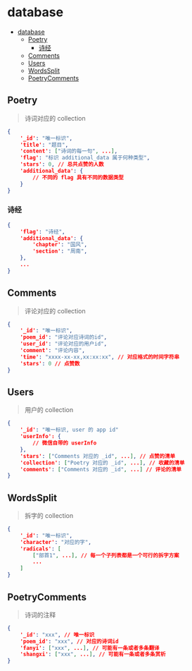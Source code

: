 # database

- [database](#database)
  - [Poetry](#poetry)
    - [诗经](#诗经)
  - [Comments](#comments)
  - [Users](#users)
  - [WordsSplit](#wordssplit)
  - [PoetryComments](#poetrycomments)

## Poetry

> 诗词对应的 collection

```json
{
    '_id': "唯一标识",
    'title': "题目",
    'content': ["诗词的每一句", ...],
    'flag': "标识 additional_data 属于何种类型",
    'stars': 0, // 总共点赞的人数
    'additional_data': {
        // 不同的 flag 具有不同的数据类型
    } 
}
```

### 诗经
```json
{
    'flag': "诗经",
    'additional_data': {
        'chapter': "国风",
        'section': "周南",
    },
    ...
}
```

## Comments

> 评论对应的 collection

```json
{
    '_id': "唯一标识",
    'poem_id': "评论对应诗词的id",
    'user_id': "评论对应的用户id",
    'comment': "评论内容",
    'time': "xxxx-xx-xx,xx:xx:xx", // 对应格式的时间字符串
    'stars': 0 // 点赞数
}
```

## Users

> 用户的 collection

```json
{
    '_id': "唯一标识, user 的 app id"
    'userInfo': {
        // 微信自带的 userInfo
    },
    'stars': ["Comments 对应的 _id", ...], // 点赞的清单
    'collection': ["Poetry 对应的 _id", ...], // 收藏的清单
    'comments': ["Comments 对应的 _id", ...] // 评论的清单
}
```

## WordsSplit

> 拆字的 collection

```json
{
    '_id': "唯一标识",
    'character': "对应的字",
    'radicals': [
        ["部首1", ...], // 每一个子列表都是一个可行的拆字方案
        ...
    ]
}
```

## PoetryComments

> 诗词的注释

```json
{
    '_id': "xxx", // 唯一标识
    'poem_id': "xxx", // 对应的诗词id
    'fanyi': ["xxx", ...], // 可能有一条或者多条翻译
    'shangxi': ["xxx", ...], // 可能有一条或者多条赏析
}
```